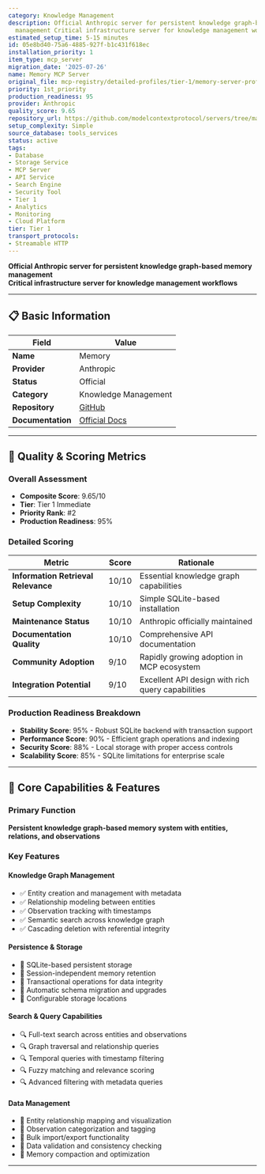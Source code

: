 ```yaml
---
category: Knowledge Management
description: Official Anthropic server for persistent knowledge graph-based memory
  management Critical infrastructure server for knowledge management workflows
estimated_setup_time: 5-15 minutes
id: 05e8bd40-75a6-4885-927f-b1c431f618ec
installation_priority: 1
item_type: mcp_server
migration_date: '2025-07-26'
name: Memory MCP Server
original_file: mcp-registry/detailed-profiles/tier-1/memory-server-profile.md
priority: 1st_priority
production_readiness: 95
provider: Anthropic
quality_score: 9.65
repository_url: https://github.com/modelcontextprotocol/servers/tree/main/src/memory
setup_complexity: Simple
source_database: tools_services
status: active
tags:
- Database
- Storage Service
- MCP Server
- API Service
- Search Engine
- Security Tool
- Tier 1
- Analytics
- Monitoring
- Cloud Platform
tier: Tier 1
transport_protocols:
- Streamable HTTP
---
```


**Official Anthropic server for persistent knowledge graph-based memory management**  
**Critical infrastructure server for knowledge management workflows**

---

## 📋 Basic Information

| Field | Value |
|-------|-------|
| **Name** | Memory |
| **Provider** | Anthropic |
| **Status** | Official |
| **Category** | Knowledge Management |
| **Repository** | [GitHub](https://github.com/modelcontextprotocol/servers/tree/main/src/memory) |
| **Documentation** | [Official Docs](https://modelcontextprotocol.io/servers/memory) |

---

## 🎯 Quality & Scoring Metrics

### Overall Assessment
- **Composite Score**: 9.65/10
- **Tier**: Tier 1 Immediate
- **Priority Rank**: #2
- **Production Readiness**: 95%

### Detailed Scoring
| Metric | Score | Rationale |
|--------|-------|-----------|
| **Information Retrieval Relevance** | 10/10 | Essential knowledge graph capabilities |
| **Setup Complexity** | 10/10 | Simple SQLite-based installation |
| **Maintenance Status** | 10/10 | Anthropic officially maintained |
| **Documentation Quality** | 10/10 | Comprehensive API documentation |
| **Community Adoption** | 9/10 | Rapidly growing adoption in MCP ecosystem |
| **Integration Potential** | 9/10 | Excellent API design with rich query capabilities |

### Production Readiness Breakdown
- **Stability Score**: 95% - Robust SQLite backend with transaction support
- **Performance Score**: 90% - Efficient graph operations and indexing
- **Security Score**: 88% - Local storage with proper access controls  
- **Scalability Score**: 85% - SQLite limitations for enterprise scale

---

## 🚀 Core Capabilities & Features

### Primary Function
**Persistent knowledge graph-based memory system with entities, relations, and observations**

### Key Features

#### Knowledge Graph Management
- ✅ Entity creation and management with metadata
- ✅ Relationship modeling between entities
- ✅ Observation tracking with timestamps
- ✅ Semantic search across knowledge graph
- ✅ Cascading deletion with referential integrity

#### Persistence & Storage
- 💾 SQLite-based persistent storage
- 💾 Session-independent memory retention
- 💾 Transactional operations for data integrity
- 💾 Automatic schema migration and upgrades
- 💾 Configurable storage locations

#### Search & Query Capabilities
- 🔍 Full-text search across entities and observations
- 🔍 Graph traversal and relationship queries
- 🔍 Temporal queries with timestamp filtering
- 🔍 Fuzzy matching and relevance scoring
- 🔍 Advanced filtering with metadata queries

#### Data Management
- 🔧 Entity relationship mapping and visualization
- 🔧 Observation categorization and tagging
- 🔧 Bulk import/export functionality
- 🔧 Data validation and consistency checking
- 🔧 Memory compaction and optimization

---